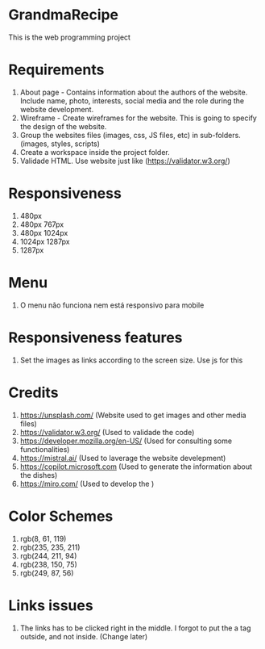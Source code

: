 # GrandmaRecipe
This is the web programming project


# Requirements
1. About page - Contains information about the authors of the website. Include name, photo, interests, social media and the role during the website development.
2. Wireframe - Create wireframes for the website. This is going to specify the design of the website.
3. Group the websites files (images, css, JS files, etc) in sub-folders. (images, styles, scripts)
4. Create a workspace inside the project folder.
5. Validade HTML. Use website just like (https://validator.w3.org/)


# Responsiveness
1. 480px
2. 480px 767px
3. 480px 1024px
4. 1024px 1287px
5. 1287px


# Menu
1. O menu não funciona nem está responsivo para mobile


# Responsiveness features
1. Set the images as links according to the screen size. Use js for this


# Credits
1. https://unsplash.com/ (Website used to get images and other media files)
2. https://validator.w3.org/ (Used to validade the code)
3. https://developer.mozilla.org/en-US/ (Used for consulting some functionalities)
4. https://mistral.ai/ (Used to laverage the website develepment)
5. https://copilot.microsoft.com (Used to generate the information about the dishes)
6. https://miro.com/ (Used to develop the )


# Color Schemes
1. rgb(8, 61, 119)
2. rgb(235, 235, 211)
3. rgb(244, 211, 94)
5. rgb(238, 150, 75)
6. rgb(249, 87, 56)


# Links issues
1. The links has to be clicked right in the middle. I forgot to put the a tag outside, and not inside. (Change later)